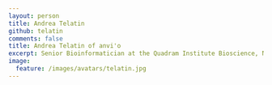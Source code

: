 ```yaml
---
layout: person
title: Andrea Telatin
github: telatin
comments: false
title: Andrea Telatin of anvi'o
excerpt: Senior Bioinformatician at the Quadram Institute Bioscience, Norwich, UK. Interested in metagenomics, microbial ecology, and open science.
image:
  feature: /images/avatars/telatin.jpg
---
```

